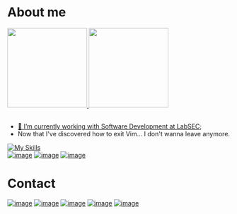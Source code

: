 # About me
<div>
  <a href="https://github.com/GiovanePS">
  <img height="180em" src="https://github-readme-stats-giovane.vercel.app/api?username=GiovanePS&show_icons=true&theme=github_dark"/>
  <img height="180em" src="https://github-readme-stats-giovane.vercel.app/api/top-langs/?username=GiovanePS&layout=compact&langs_count=7&theme=github_dark"/>
</div><br>
  
- 🔭 I’m currently working with Software Development at [LabSEC](https://labsec.ufsc.br/);
- Now that I've discovered how to exit Vim... I don't wanna leave anymore.

[![My Skills](https://skillicons.dev/icons?i=go,ts,react,py,neovim,postgres,docker,arch)](https://github.com/GiovanePS)
<br>
[![image](https://img.shields.io/badge/tmux-1BB91F?style=for-the-badge&logo=tmux&logoColor=white)](https://github.com/GiovanePS)
[![image](https://img.shields.io/badge/Zsh-F15A24?style=for-the-badge&logo=Zsh&logoColor=white)](https://github.com/GiovanePS)
[![image](https://img.shields.io/badge/hyperledger-2F3134?style=for-the-badge&logo=hyperledger&logoColor=white)](https://github.com/GiovanePS)

# Contact
[![image](https://img.shields.io/badge/LinkedIn-0077B5?style=for-the-badge&logo=linkedin&logoColor=white)](https://www.linkedin.com/in/giovaneps/)
[![image](https://img.shields.io/badge/dev.to-0A0A0A?style=for-the-badge&logo=devdotto&logoColor=white)](https://dev.to/giovane_ps)
[![image](https://img.shields.io/badge/Gmail-D14836?style=for-the-badge&logo=gmail&logoColor=white)](mailto:giovanespace@gmail.com)
[![image](https://img.shields.io/badge/YouTube-FF0000?style=for-the-badge&logo=youtube&logoColor=white)](https://www.youtube.com/@giovane_ps)
[![image](https://img.shields.io/badge/-LeetCode-FFA116?style=for-the-badge&logo=LeetCode&logoColor=black)](https://leetcode.com/u/giovanespace/)
